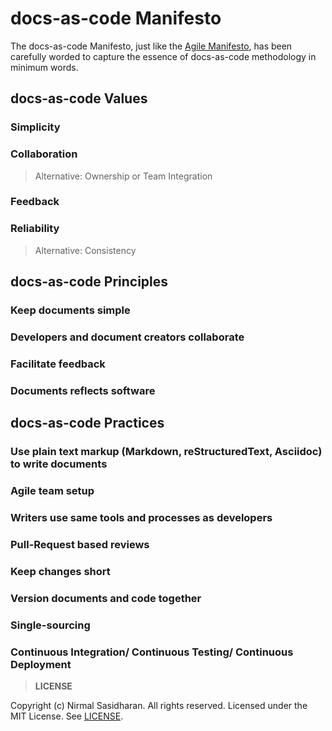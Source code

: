 # docs-as-code Manifesto

The docs-as-code Manifesto, just like the [Agile Manifesto](https://agilemanifesto.org/), has been carefully worded to capture the essence of docs-as-code methodology in minimum words. 
## docs-as-code Values

### Simplicity

### Collaboration
> Alternative: Ownership or Team Integration

### Feedback

### Reliability
> Alternative: Consistency

## docs-as-code Principles

### Keep documents simple

### Developers and document creators collaborate

### Facilitate feedback

### Documents reflects software

## docs-as-code Practices

### Use plain text markup (Markdown, reStructuredText, Asciidoc) to write documents

### Agile team setup
### Writers use same tools and processes as developers

### Pull-Request based reviews
### Keep changes short

### Version documents and code together

### Single-sourcing

### Continuous Integration/ Continuous Testing/ Continuous Deployment



>**LICENSE**

Copyright (c) Nirmal Sasidharan. All rights reserved.
Licensed under the MIT License. See [LICENSE](LICENSE).
